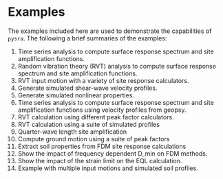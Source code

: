 # Examples

The examples included here are used to demonstrate the capabilities of `pysra`.
The following a brief summaries of the examples:

1. Time series analysis to compute surface response spectrum and site
amplification functions.
2. Random vibration theory (RVT) analysis to compute surface response
spectrum and site amplification functions.
3. RVT input motion with a variety of site response calculators.
4. Generate simulated shear-wave velocity profiles.
5. Generate simulated nonlinear properties.
6. Time series analysis to compute surface response spectrum and site amplification functions using velocity profiles from geopsy.
7. RVT calculation using different peak factor calculators.
8. RVT calculation using a suite of simulated profiles
9. Quarter-wave length site amplification
10. Compute ground motion using a suite of peak factors
11. Extract soil properties from FDM site response calculations
12. Show the impact of frequency dependent D_min on FDM methods.
13. Show the impact of the strain limit on the EQL calculation.
14. Example with multiple input motions and simulated soil profiles.